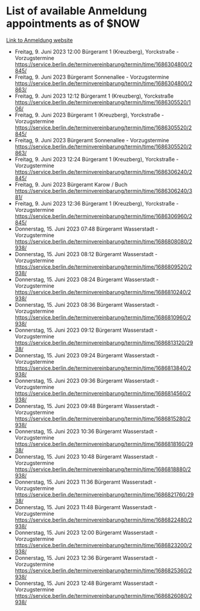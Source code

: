# List of available Anmeldung appointments as of $NOW
[Link to Anmeldung website](https://service.berlin.de/terminvereinbarung/termin/tag.php?termin=1&anliegen[]=120686&dienstleisterlist=122210,122217,327316,122219,327312,122227,327314,122231,327346,122243,327348,122254,122252,329742,122260,329745,122262,329748,122271,327278,122273,327274,122277,327276,330436,122280,327294,122282,327290,122284,327292,122291,327270,122285,327266,122286,327264,122296,327268,150230,329760,122297,327286,122294,327284,122312,329763,122314,329775,122304,327330,122311,327334,122309,327332,317869,122281,327352,122279,329772,122283,122276,327324,122274,327326,122267,329766,122246,327318,122251,327320,122257,327322,122208,327298,122226,327300&herkunft=http%3A%2F%2Fservice.berlin.de%2Fdienstleistung%2F120686%2F)
- Freitag, 9. Juni 2023 12:00 Bürgeramt 1 (Kreuzberg), Yorckstraße - Vorzugstermine https://service.berlin.de/terminvereinbarung/termin/time/1686304800/2845/
- Freitag, 9. Juni 2023  Bürgeramt Sonnenallee - Vorzugstermine https://service.berlin.de/terminvereinbarung/termin/time/1686304800/2863/
- Freitag, 9. Juni 2023 12:12 Bürgeramt 1 (Kreuzberg), Yorckstraße https://service.berlin.de/terminvereinbarung/termin/time/1686305520/106/
- Freitag, 9. Juni 2023  Bürgeramt 1 (Kreuzberg), Yorckstraße - Vorzugstermine https://service.berlin.de/terminvereinbarung/termin/time/1686305520/2845/
- Freitag, 9. Juni 2023  Bürgeramt Sonnenallee - Vorzugstermine https://service.berlin.de/terminvereinbarung/termin/time/1686305520/2863/
- Freitag, 9. Juni 2023 12:24 Bürgeramt 1 (Kreuzberg), Yorckstraße - Vorzugstermine https://service.berlin.de/terminvereinbarung/termin/time/1686306240/2845/
- Freitag, 9. Juni 2023  Bürgeramt Karow / Buch https://service.berlin.de/terminvereinbarung/termin/time/1686306240/381/
- Freitag, 9. Juni 2023 12:36 Bürgeramt 1 (Kreuzberg), Yorckstraße - Vorzugstermine https://service.berlin.de/terminvereinbarung/termin/time/1686306960/2845/
- Donnerstag, 15. Juni 2023 07:48 Bürgeramt Wasserstadt - Vorzugstermine https://service.berlin.de/terminvereinbarung/termin/time/1686808080/2938/
- Donnerstag, 15. Juni 2023 08:12 Bürgeramt Wasserstadt - Vorzugstermine https://service.berlin.de/terminvereinbarung/termin/time/1686809520/2938/
- Donnerstag, 15. Juni 2023 08:24 Bürgeramt Wasserstadt - Vorzugstermine https://service.berlin.de/terminvereinbarung/termin/time/1686810240/2938/
- Donnerstag, 15. Juni 2023 08:36 Bürgeramt Wasserstadt - Vorzugstermine https://service.berlin.de/terminvereinbarung/termin/time/1686810960/2938/
- Donnerstag, 15. Juni 2023 09:12 Bürgeramt Wasserstadt - Vorzugstermine https://service.berlin.de/terminvereinbarung/termin/time/1686813120/2938/
- Donnerstag, 15. Juni 2023 09:24 Bürgeramt Wasserstadt - Vorzugstermine https://service.berlin.de/terminvereinbarung/termin/time/1686813840/2938/
- Donnerstag, 15. Juni 2023 09:36 Bürgeramt Wasserstadt - Vorzugstermine https://service.berlin.de/terminvereinbarung/termin/time/1686814560/2938/
- Donnerstag, 15. Juni 2023 09:48 Bürgeramt Wasserstadt - Vorzugstermine https://service.berlin.de/terminvereinbarung/termin/time/1686815280/2938/
- Donnerstag, 15. Juni 2023 10:36 Bürgeramt Wasserstadt - Vorzugstermine https://service.berlin.de/terminvereinbarung/termin/time/1686818160/2938/
- Donnerstag, 15. Juni 2023 10:48 Bürgeramt Wasserstadt - Vorzugstermine https://service.berlin.de/terminvereinbarung/termin/time/1686818880/2938/
- Donnerstag, 15. Juni 2023 11:36 Bürgeramt Wasserstadt - Vorzugstermine https://service.berlin.de/terminvereinbarung/termin/time/1686821760/2938/
- Donnerstag, 15. Juni 2023 11:48 Bürgeramt Wasserstadt - Vorzugstermine https://service.berlin.de/terminvereinbarung/termin/time/1686822480/2938/
- Donnerstag, 15. Juni 2023 12:00 Bürgeramt Wasserstadt - Vorzugstermine https://service.berlin.de/terminvereinbarung/termin/time/1686823200/2938/
- Donnerstag, 15. Juni 2023 12:36 Bürgeramt Wasserstadt - Vorzugstermine https://service.berlin.de/terminvereinbarung/termin/time/1686825360/2938/
- Donnerstag, 15. Juni 2023 12:48 Bürgeramt Wasserstadt - Vorzugstermine https://service.berlin.de/terminvereinbarung/termin/time/1686826080/2938/
